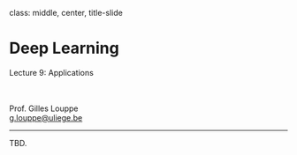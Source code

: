 class: middle, center, title-slide

# Deep Learning

Lecture 9: Applications

<br><br>
Prof. Gilles Louppe<br>
[g.louppe@uliege.be](g.louppe@uliege.be)

---

TBD.
